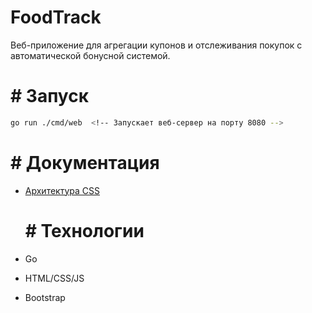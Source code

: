   # FoodTrack

Веб-приложение для агрегации купонов и отслеживания покупок с автоматической бонусной системой.

  #  # Запуск

```bash
go run ./cmd/web  <!-- Запускает веб-сервер на порту 8080 -->
```

  #  # Документация

- [Архитектура CSS](docs/css.architect.md) <!-- Описание структуры и правил CSS -->

  #  # Технологии

- Go <!-- веб-сервер -->
- HTML/CSS/JS <!-- фронтенд -->
- Bootstrap <!-- UI компоненты -->